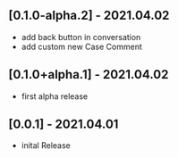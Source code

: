 
## [0.1.0-alpha.2] - 2021.04.02
* add back button in conversation
* add custom new Case Comment
## [0.1.0+alpha.1] - 2021.04.02
* first alpha release
## [0.0.1] - 2021.04.01
* inital Release
